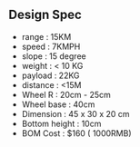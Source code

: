 
## Design Spec
* range : 15KM
* speed : 7KMPH
* slope : 15 degree
* weight : < 10 KG
* payload : 22KG
* distance : <15M
* Wheel R : 20cm - 25cm
* Wheel base : 40cm
* Dimension : 45 x 30 x 20 cm
* Bottom height : 10cm
* BOM Cost : $160 ( 1000RMB)
 
